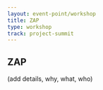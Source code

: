 ```yaml
---
layout: event-point/workshop
title: ZAP
type: workshop
track: project-summit
---
```


## ZAP

(add details, why, what, who)
